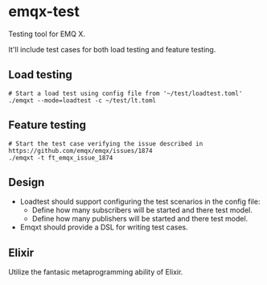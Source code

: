 # emqx-test
Testing tool for EMQ X.

It'll include test cases for both load testing and feature testing.

## Load testing

```shell
# Start a load test using config file from '~/test/loadtest.toml'
./emqxt --mode=loadtest -c ~/test/lt.toml 
```
## Feature testing

```shell
# Start the test case verifying the issue described in https://github.com/emqx/emqx/issues/1874
./emqxt -t ft_emqx_issue_1874
```

## Design

- Loadtest should support configuring the test scenarios in the config file:
  - Define how many subscribers will be started and there test model.
  - Define how many publishers will be started and there test model.
- Emqxt should provide a DSL for writing test cases.

## Elixir

Utilize the fantasic metaprogramming ability of Elixir.

